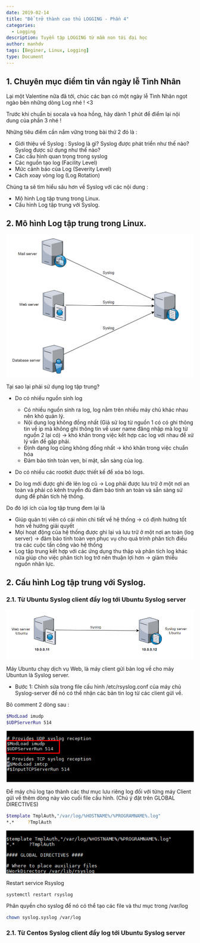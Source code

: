```yaml
---
date: 2019-02-14
title: "Để trở thành cao thủ LOGGING - Phần 4"
categories:
  - Logging
description: Tuyển tập LOGGING từ mầm non tới đại học
author: manhdv
tags: [Beginer, Linux, Logging]
type: Document
---
```


## 1. Chuyên mục điểm tin vắn ngày lễ Tình Nhân

Lại một Valentine nữa đã tới, chúc các bạn có một ngày lễ Tình Nhân ngọt ngào bên những dòng Log nhé ! <3 

Trước khi chuẩn bị socala và hoa hồng, hãy dành 1 phút để điểm lại nội dung của phần 3 nhé !

Những tiêu điểm cần nắm vững trong bài thứ 2 đó là : 
- Giới thiệu về Syslog : Syslog là gì? Syslog được phát triển như thế nào? Syslog được sử dụng như thế nào?
- Các cấu hình quan trọng trong syslog
- Các nguồn tạo log (Facility Level)
- Mức cảnh báo của Log (Severity Level)
- Cách xoay vòng log (Log Rotation)

Chúng ta sẽ tìm hiểu sâu hơn về Syslog với các nội dung : 

- Mô hình Log tập trung trong Linux.
- Cấu hình Log tập trung với Syslog.

## 2. Mô hình Log tập trung trong Linux.

![log](/images/img-logging/p4-log-00.png)

Tại sao lại phải sử dụng log tập trung?

- Do có nhiều nguồn sinh log

	 - Có nhiều nguồn sinh ra log, log nằm trên nhiều máy chủ khác nhau nên khó quản lý.
	 - Nội dung log không đồng nhất (Giả sử log từ nguồn 1 có có ghi thông tin về ip mà không ghi thông tin về user name đăng nhập mà log từ nguồn 2 lại có) -> khó khăn trong việc kết hợp các log với nhau để xử lý vấn đề gặp phải.
	 - Định dạng log cũng không đồng nhất -> khó khăn trong việc chuẩn hóa
	 - Đảm bảo tính toàn vẹn, bí mật, sẵn sàng của log.

- Do có nhiều các rootkit được thiết kế để xóa bỏ logs.
- Do log mới được ghi đè lên log cũ -> Log phải được lưu trữ ở một nơi an toàn và phải có kênh truyền đủ đảm bảo tính an toàn và sẵn sàng sử dụng để phân tích hệ thống.

Do đó lợi ích của log tập trung đem lại là

- Giúp quản trị viên có cái nhìn chi tiết về hệ thống -> có định hướng tốt hơn về hướng giải quyết
- Mọi hoạt động của hệ thống được ghi lại và lưu trữ ở một nơi an toàn (log server) -> đảm bảo tính toàn vẹn phục vụ cho quá trình phân tích điều tra các cuộc tấn công vào hệ thống
- Log tập trung kết hợp với các ứng dụng thu thập và phân tích log khác nữa giúp cho việc phân tích log trở nên thuận lợi hơn -> giảm thiểu nguồn nhân lực.

## 2. Cấu hình Log tập trung với Syslog.

### 2.1. Từ Ubuntu Syslog client đẩy log tới Ubuntu Syslog server

![log](/images/img-logging/p4-log-01.png)

Máy Ubuntu chạy dịch vụ Web, là máy client gửi bản log về cho máy Ubuntun là Syslog server.

- Bước 1: Chỉnh sửa trong file cấu hình /etc/rsyslog.conf của máy chủ Syslog-server để nó có thể nhận các bản tin log từ các client gửi về.

Bỏ comment 2 dòng sau : 
```sh
$ModLoad imudp
$UDPServerRun 514
```

![log](/images/img-logging/p4-log-02.png)

Để máy chủ log tạo thành các thư mục lưu riêng log đối với từng máy Client gửi về thêm dòng này vào cuối file cấu hình. (Chú ý đặt trên GLOBAL DIRECTIVES)

```sh
$template TmplAuth,"/var/log/%HOSTNAME%/%PROGRAMNAME%.log"
*.*     ?TmplAuth
```

![log](/images/img-logging/p4-log-03.png)

Restart service Rsyslog

```sh
systemctl restart rsyslog
```

Phân quyền cho syslog để nó có thể tạo các file và thư mục trong /var/log

```sh
chown syslog.syslog /var/log
```


### 2.1. Từ Centos Syslog client đẩy log tới Ubuntu Syslog server

